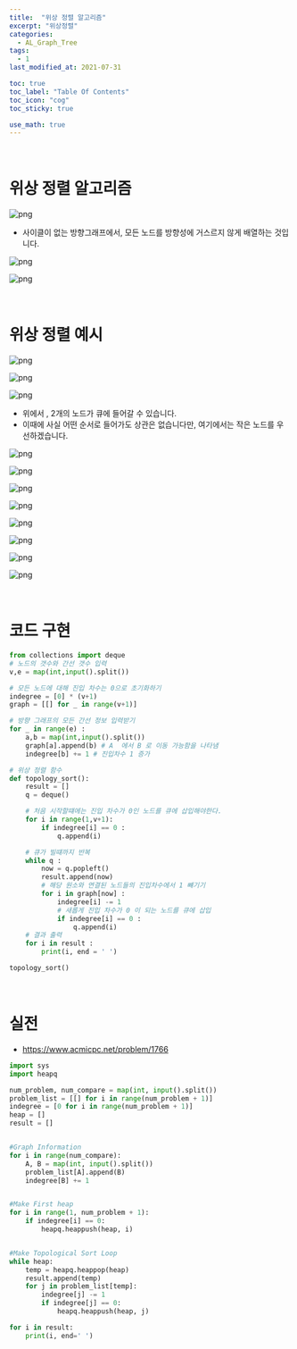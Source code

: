 ```yaml
---
title:  "위상 정렬 알고리즘"
excerpt: "위상정렬"
categories:
  - AL_Graph_Tree
tags:
  - 1
last_modified_at: 2021-07-31

toc: true
toc_label: "Table Of Contents"
toc_icon: "cog"
toc_sticky: true

use_math: true
---
```


<br>

# 위상 정렬 알고리즘

![png](/assets/images/Python/20_1.png)

- 사이클이 없는 방향그래프에서, 모든 노드를 방향성에 거스르지 않게 배열하는 것입니다.

![png](/assets/images/Python/20_2.png)

![png](/assets/images/Python/20_3.png)

<br>

# 위상 정렬 예시

![png](/assets/images/Python/20_4.png)

![png](/assets/images/Python/20_5.png)

![png](/assets/images/Python/20_6.png)

- 위에서 , 2개의 노드가 큐에 들어갈 수 있습니다.
- 이때에 사실 어떤 순서로 들어가도 상관은 없습니다만, 여기에서는 작은 노드를 우선하겠습니다.

![png](/assets/images/Python/20_7.png)

![png](/assets/images/Python/20_8.png)

![png](/assets/images/Python/20_9.png)

![png](/assets/images/Python/20_10.png)

![png](/assets/images/Python/20_11.png)

![png](/assets/images/Python/20_12.png)

![png](/assets/images/Python/20_13.png)

![png](/assets/images/Python/20_14.png)

<br>

# 코드 구현

```python
from collections import deque
# 노드의 갯수와 간선 갯수 입력
v,e = map(int,input().split())

# 모든 노드에 대해 진입 차수는 0으로 초기화하기
indegree = [0] * (v+1)
graph = [[] for _ in range(v+1)]

# 방향 그래프의 모든 간선 정보 입력받기
for _ in range(e) :
    a,b = map(int,input().split())
    graph[a].append(b) # A  에서 B 로 이동 가능함을 나타냄
    indegree[b] += 1 # 진입차수 1 증가

# 위상 정렬 함수
def topology_sort():
    result = []
    q = deque()

    # 처음 시작할떄에는 진입 차수가 0인 노드를 큐에 삽입해야한다.
    for i in range(1,v+1):
        if indegree[i] == 0 :
            q.append(i)

    # 큐가 빌떄까지 반복
    while q :
        now = q.popleft()
        result.append(now)
        # 해당 원소와 연결된 노드들의 진입차수에서 1 뺴기기
        for i in graph[now] :
            indegree[i] -= 1
            # 새롭게 진입 차수가 0 이 되는 노드를 큐에 삽입
            if indegree[i] == 0 :
                q.append(i)
    # 결과 출력
    for i in result :
        print(i, end = ' ')

topology_sort()
```

<br>

# 실전

- <https://www.acmicpc.net/problem/1766>

```python
import sys
import heapq

num_problem, num_compare = map(int, input().split())
problem_list = [[] for i in range(num_problem + 1)]
indegree = [0 for i in range(num_problem + 1)]
heap = []
result = []


#Graph Information
for i in range(num_compare):
    A, B = map(int, input().split())
    problem_list[A].append(B)
    indegree[B] += 1


#Make First heap
for i in range(1, num_problem + 1):
    if indegree[i] == 0:
        heapq.heappush(heap, i)


#Make Topological Sort Loop
while heap:
    temp = heapq.heappop(heap)
    result.append(temp)
    for j in problem_list[temp]:
        indegree[j] -= 1
        if indegree[j] == 0:
            heapq.heappush(heap, j)

for i in result:
    print(i, end=' ')

```





